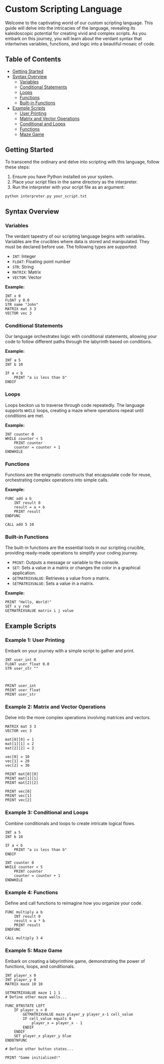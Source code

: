 
# Custom Scripting Language

Welcome to the captivating world of our custom scripting language. This guide will delve into the intricacies of the language, revealing its kaleidoscopic potential for creating vivid and complex scripts. As you embark on this journey, you will learn about the verdant syntax that intertwines variables, functions, and logic into a beautiful mosaic of code.

## Table of Contents
- [Getting Started](#getting-started)
- [Syntax Overview](#syntax-overview)
  - [Variables](#variables)
  - [Conditional Statements](#conditional-statements)
  - [Loops](#loops)
  - [Functions](#functions)
  - [Built-in Functions](#built-in-functions)
- [Example Scripts](#example-scripts)
  - [User Printing](#example-1-user-printing)
  - [Matrix and Vector Operations](#example-2-matrix-and-vector-operations)
  - [Conditional and Loops](#example-3-conditional-and-loops)
  - [Functions](#example-4-functions)
  - [Maze Game](#example-5-maze-game)

## Getting Started

To transcend the ordinary and delve into scripting with this language, follow these steps:

1. Ensure you have Python installed on your system.
2. Place your script files in the same directory as the interpreter.
3. Run the interpreter with your script file as an argument:

```bash
python interpreter.py your_script.txt
```

## Syntax Overview

### Variables

The verdant tapestry of our scripting language begins with variables. Variables are the crucibles where data is stored and manipulated. They must be declared before use. The following types are supported:

- `INT`: Integer
- `FLOAT`: Floating point number
- `STR`: String
- `MATRIX`: Matrix
- `VECTOR`: Vector

**Example:**

```plaintext
INT x 0
FLOAT y 0.0
STR name "John"
MATRIX mat 3 3
VECTOR vec 3
```

### Conditional Statements

Our language orchestrates logic with conditional statements, allowing your code to follow different paths through the labyrinth based on conditions.

**Example:**

```plaintext
INT a 5
INT b 10

IF a < b
    PRINT "a is less than b"
ENDIF
```

### Loops

Loops beckon us to traverse through code repeatedly. The language supports `WHILE` loops, creating a maze where operations repeat until conditions are met.

**Example:**

```plaintext
INT counter 0
WHILE counter < 5
    PRINT counter
    counter = counter + 1
ENDWHILE
```

### Functions

Functions are the enigmatic constructs that encapsulate code for reuse, orchestrating complex operations into simple calls.

**Example:**

```plaintext
FUNC add a b
    INT result 0
    result = a + b
    PRINT result
ENDFUNC

CALL add 5 10
```

### Built-in Functions

The built-in functions are the essential tools in our scripting crucible, providing ready-made operations to simplify your coding journey.

- `PRINT`: Outputs a message or variable to the console.
- `SET`: Sets a value in a matrix or changes the color in a graphical application.
- `GETMATRIXVALUE`: Retrieves a value from a matrix.
- `SETMATRIXVALUE`: Sets a value in a matrix.

**Example:**

```plaintext
PRINT "Hello, World!"
SET x y red
GETMATRIXVALUE matrix i j value
```

## Example Scripts

### Example 1: User  Printing

Embark on your journey with a simple script to gather and print.

```plaintext
INT user_int 0
FLOAT user_float 0.0
STR user_str ""



PRINT user_int
PRINT user_float
PRINT user_str
```

### Example 2: Matrix and Vector Operations

Delve into the more complex operations involving matrices and vectors.

```plaintext
MATRIX mat 3 3
VECTOR vec 3

mat[0][0] = 1
mat[1][1] = 2
mat[2][2] = 3

vec[0] = 10
vec[1] = 20
vec[2] = 30

PRINT mat[0][0]
PRINT mat[1][1]
PRINT mat[2][2]

PRINT vec[0]
PRINT vec[1]
PRINT vec[2]
```

### Example 3: Conditional and Loops

Combine conditionals and loops to create intricate logical flows.

```plaintext
INT a 5
INT b 10

IF a < b
    PRINT "a is less than b"
ENDIF

INT counter 0
WHILE counter < 5
    PRINT counter
    counter = counter + 1
ENDWHILE
```

### Example 4: Functions

Define and call functions to reimagine how you organize your code.

```plaintext
FUNC multiply a b
    INT result 0
    result = a * b
    PRINT result
ENDFUNC

CALL multiply 3 4
```

### Example 5: Maze Game

Embark on creating a labyrinthine game, demonstrating the power of functions, loops, and conditionals.

```plaintext
INT player_x 0
INT player_y 0
MATRIX maze 10 10

SETMATRIXVALUE maze 1 1 1
# Define other maze walls...

FUNC_BTNSTATE LEFT
    IF player_x > 0
        GETMATRIXVALUE maze player_y player_x-1 cell_value
        IF cell_value equals 0
            player_x = player_x - 1
        ENDIF
    ENDIF
    SET player_x player_y blue
ENDBTNFUNC

# Define other button states...

PRINT "Game initialized!"
```

